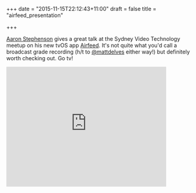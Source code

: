 +++
date = "2015-11-15T22:12:43+11:00"
draft = false
title = "airfeed_presentation"

+++

[Aaron Stephenson](https://au.linkedin.com/in/aaronstephenson) gives a great talk at the Sydney Video Technology meetup on his new tvOS app [Airfeed](http://airfeed.tv/).  It's not quite what you'd call a broadcast grade recording (h/t to [@mattdelves](https://twitter.com/mattdelves) either way!) but definitely worth checking out.  Go tv!

<iframe width="420" height="315" src="https://www.youtube.com/embed/XBu4lL1gQLE" frameborder="0" allowfullscreen></iframe>